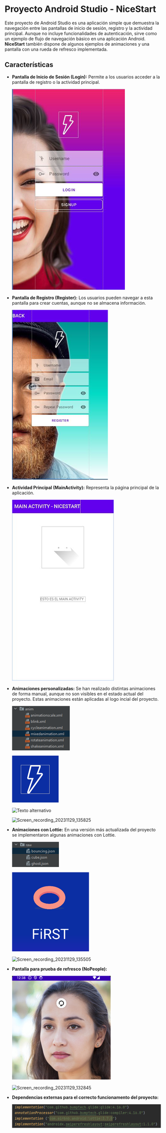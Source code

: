 # Proyecto Android Studio - NiceStart 

Este proyecto de Android Studio es una aplicación simple que demuestra la navegación entre las pantallas de inicio de sesión, registro y la actividad principal. Aunque no incluye funcionalidades de autenticación, sirve como un ejemplo de flujo de navegación básico en una aplicación Android. **NiceStart** también dispone de algunos ejemplos de animaciones y una pantalla con una rueda de refresco implementada.

## Características

- **Pantalla de Inicio de Sesión (Login):** Permite a los usuarios acceder a la pantalla de registro o la actividad principal.


  ![login activity](img/login.JPG)
  

- **Pantalla de Registro (Register):** Los usuarios pueden navegar a esta pantalla para crear cuentas, aunque no se almacena información.

  
  ![login activity](img/register.JPG)
  

- **Actividad Principal (MainActivity):** Representa la página principal de la aplicación.

  
  ![main activity](img/main.JPG)
  

- **Animaciones personalizadas:** Se han realizado distintas animaciones de forma manual, aunque no son visibles en el estado actual del proyecto. Estas animaciones están aplicadas al logo incial del proyecto.

  
  ![anim](img/anim.PNG)
  
  ![anim1](img/anim1.PNG)

  <img src="https://github.com/arturofgg/NiceStart/assets/113636946/7150c408-fee5-4043-a3a3-0f7927979535" alt="Texto alternativo" width="100"/>

  
  ![Screen_recording_20231129_135825](https://github.com/arturofgg/NiceStart/assets/113636946/7150c408-fee5-4043-a3a3-0f7927979535)

  
- **Animaciones con Lottie:** En una versión más actualizada del proyecto se implementaron algunas animaciones con Lottie.

  
  ![anim2](img/anim2.PNG)
  
  ![anim3](img/anim3.PNG)

  ![Screen_recording_20231129_135505](https://github.com/arturofgg/NiceStart/assets/113636946/ed523dc4-c228-46b4-b838-d4d0889f6820)

  

- **Pantalla para prueba de refresco (NoPeople):**

  
  ![nopeople](img/refreshnopeople.png)
  
  ![Screen_recording_20231129_132845](https://github.com/arturofgg/NiceStart/assets/113636946/a644bb96-3723-4985-be42-c5ec43691663)

  

- **Dependencias externas para el correcto funcionamento del proyecto:**

  
  ![dependencies](img/dependencies.PNG)
